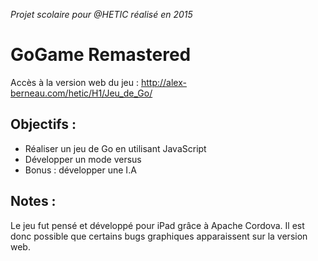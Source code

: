 *Projet scolaire pour @HETIC réalisé en 2015*
# GoGame Remastered
Accès à la version web du jeu : http://alex-berneau.com/hetic/H1/Jeu_de_Go/


## Objectifs :
- Réaliser un jeu de Go en utilisant JavaScript
- Développer un mode versus 
- Bonus : développer une I.A

## Notes :
Le jeu fut pensé et développé pour iPad grâce à Apache Cordova. Il est donc possible que certains bugs graphiques apparaissent sur la version web.
